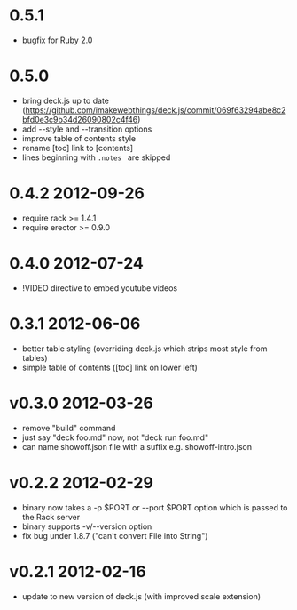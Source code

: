 # 0.5.1
* bugfix for Ruby 2.0

# 0.5.0
* bring deck.js up to date (https://github.com/imakewebthings/deck.js/commit/069f63294abe8c2bfd0e3c9b34d26090802c4f46)
* add --style and --transition options
* improve table of contents style
* rename [toc] link to [contents]
* lines beginning with `.notes ` are skipped

# 0.4.2 2012-09-26
* require rack >= 1.4.1
* require erector >= 0.9.0

# 0.4.0 2012-07-24
* !VIDEO directive to embed youtube videos

# 0.3.1 2012-06-06
* better table styling (overriding deck.js which strips most style from tables)
* simple table of contents ([toc] link on lower left)

# v0.3.0 2012-03-26
* remove "build" command
* just say "deck foo.md" now, not "deck run foo.md"
* can name showoff.json file with a suffix e.g. showoff-intro.json

# v0.2.2 2012-02-29
* binary now takes a -p $PORT or --port $PORT option which is passed to the Rack server
* binary supports -v/--version option
* fix bug under 1.8.7 ("can't convert File into String")

# v0.2.1 2012-02-16
* update to new version of deck.js (with improved scale extension)

